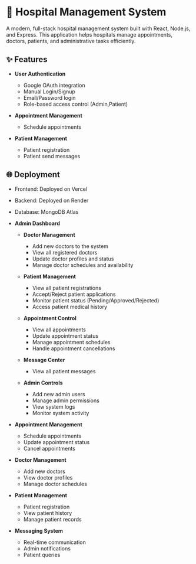# 🏥 Hospital Management System

A modern, full-stack hospital management system built with React, Node.js, and Express. This application helps hospitals manage appointments, doctors, patients, and administrative tasks efficiently.

## ✨ Features
- **User Authentication**
  - Google OAuth integration
  - Manual Login/Signup 
  - Email/Password login
  - Role-based access control (Admin,Patient)

- **Appointment Management**
  - Schedule appointments
  


- **Patient Management**
  - Patient registration
  - Patient send messages
  

## 🌐 Deployment

- Frontend: Deployed on Vercel
- Backend: Deployed on Render
- Database: MongoDB Atlas






- **Admin Dashboard**
  - **Doctor Management**
    - Add new doctors to the system
    - View all registered doctors
    - Update doctor profiles and status
    - Manage doctor schedules and availability
  
  - **Patient Management**
    - View all patient registrations
    - Accept/Reject patient applications
    - Monitor patient status (Pending/Approved/Rejected)
    - Access patient medical history
  
  - **Appointment Control**
    - View all appointments
    - Update appointment status
    - Manage appointment schedules
    - Handle appointment cancellations
  
  - **Message Center**
    - View all patient messages

  - **Admin Controls**
    - Add new admin users
    - Manage admin permissions
    - View system logs
    - Monitor system activity

- **Appointment Management**
  - Schedule appointments
  - Update appointment status
  - Cancel appointments

- **Doctor Management**
  - Add new doctors
  - View doctor profiles
  - Manage doctor schedules

- **Patient Management**
  - Patient registration
  - View patient history
  - Manage patient records

- **Messaging System**
  - Real-time communication
  - Admin notifications
  - Patient queries

